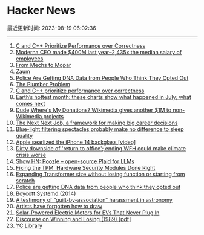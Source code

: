 # Hacker News

最近更新时间: 2023-08-19 06:02:36

--- 
1. [C and C++ Prioritize Performance over Correctness](https://research.swtch.com/ub) 
2. [Moderna CEO made $400M last year–2,435x the median salary of employees](https://arstechnica.com/health/2023/08/moderna-ceo-made-400m-last-year-2435x-the-median-salary-of-employees/) 
3. [From Mechs to Mopar](https://www.filfre.net/2023/08/from-mechs-to-mopar/) 
4. [Zaum](https://en.wikipedia.org/wiki/Zaum) 
5. [Police Are Getting DNA Data from People Who Think They Opted Out](https://theintercept.com/2023/08/18/gedmatch-dna-police-forensic-genetic-genealogy/) 
6. [The Plumber Problem](https://hypercritical.co/2023/08/18/the-plumber-problem) 
7. [C and C++ prioritize performance over correctness](https://research.swtch.com/ub) 
8. [Earth’s hottest month: these charts show what happened in July; what comes next](https://www.nature.com/articles/d41586-023-02552-2) 
9. [Dude,Where's My Donations? Wikimedia gives another $1M to non-Wikimedia projects](https://en.wikipedia.org/wiki/Wikipedia:Wikipedia_Signpost/2023-08-15/News_and_notes) 
10. [The Next Next Job, a framework for making big career decisions](https://andrewchen.com/the-next-next-job/) 
11. [Blue-light filtering spectacles probably make no difference to sleep quality](https://medicalxpress.com/news/2023-08-blue-light-filtering-spectacles-difference-eye.html) 
12. [Apple searlized the iPhone 14 backglass [video]](https://www.youtube.com/shorts/fLEOiQdDkzk) 
13. [Dirty downside of 'return to office'; ending WFH could make climate crisis worse](https://www.businessinsider.com/return-to-office-remote-work-from-home-commute-companies-climate-2023-8) 
14. [Show HN: Poozle – open-source Plaid for LLMs](https://github.com/poozlehq/poozle) 
15. [Fixing the TPM: Hardware Security Modules Done Right](https://loup-vaillant.fr/articles/hsm-done-right) 
16. [Expanding Transformer size without losing function or starting from scratch](https://arxiv.org/abs/2308.06103) 
17. [Police are getting DNA data from people who think they opted out](https://theintercept.com/2023/08/18/gedmatch-dna-police-forensic-genetic-genealogy/) 
18. [Boycott Systemd (2014)](https://web.archive.org/web/20140424123646/http://boycottsystemd.org/) 
19. [A testimony of “guilt-by-association” harassment in astronomy](https://hxstem.substack.com/p/a-testimony-of-guilt-by-association) 
20. [Artists have forgotten how to draw](https://unherd.com/2023/08/artists-have-forgotten-how-to-draw/) 
21. [Solar-Powered Electric Motors for EVs That Never Plug In](https://spectrum.ieee.org/solar-powered-motor) 
22. [Discourse on Winning and Losing (1989) [pdf]](https://static1.squarespace.com/static/5497331ae4b0148a6141bd47/t/5af842f8758d4615555d3f6d/1526219514965/Patterns+of+Conflict+Transcript.pdf) 
23. [YC Library](https://www.ycombinator.com/library) 
